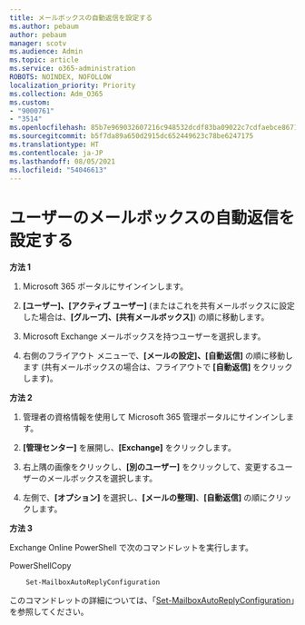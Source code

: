 ```yaml
---
title: メールボックスの自動返信を設定する
ms.author: pebaum
author: pebaum
manager: scotv
ms.audience: Admin
ms.topic: article
ms.service: o365-administration
ROBOTS: NOINDEX, NOFOLLOW
localization_priority: Priority
ms.collection: Adm_O365
ms.custom:
- "9000761"
- "3514"
ms.openlocfilehash: 85b7e969032607216c948532dcdf83ba09022c7cdfaebce8671c6d2e8fef183d
ms.sourcegitcommit: b5f7da89a650d2915dc652449623c78be6247175
ms.translationtype: HT
ms.contentlocale: ja-JP
ms.lasthandoff: 08/05/2021
ms.locfileid: "54046613"
---
```

# <a name="set-auto-replies-for-a-users-mailbox"></a>ユーザーのメールボックスの自動返信を設定する

**方法 1**

1. Microsoft 365 ポータルにサインインします。

2. **[ユーザー]、[アクティブ ユーザー]** (またはこれを共有メールボックスに設定した場合は、**[グループ]、[共有メールボックス]**) の順に移動します。

3. Microsoft Exchange メールボックスを持つユーザーを選択します。

4. 右側のフライアウト メニューで、**[メールの設定]、[自動返信]** の順に移動します (共有メールボックスの場合は、フライアウトで **[自動返信]** をクリックします)。

**方法 2**

1. 管理者の資格情報を使用して Microsoft 365 管理ポータルにサインインします。

2. **[管理センター]** を展開し、**[Exchange]** をクリックします。

3. 右上隅の画像をクリックし、**[別のユーザー]** をクリックして、変更するユーザーのメールボックスを選択します。

4. 左側で、**[オプション]** を選択し、**[メールの整理]**、**[自動返信]** の順にクリックします。

**方法 3**

Exchange Online PowerShell で次のコマンドレットを実行します。

PowerShellCopy

```
    Set-MailboxAutoReplyConfiguration
```

このコマンドレットの詳細については、「[Set-MailboxAutoReplyConfiguration](https://docs.microsoft.com/powershell/module/exchange/mailboxes/set-mailboxautoreplyconfiguration)」を参照してください。
